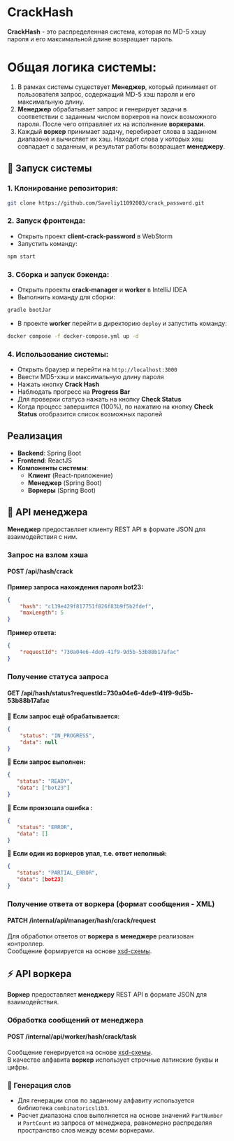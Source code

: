 # CrackHash

**CrackHash** - это распределенная система, которая по MD-5 хэшу пароля и его максимальной длине возвращает пароль.

# Общая логика системы:
1. В рамках системы существует **Менеджер**, который принимает от пользователя запрос, содержащий MD-5 хэш пароля и его максимальную длину.
2. **Менеджер** обрабатывает запрос и генерирует задачи в соответствии с заданным числом воркеров на поиск возможного пароля. После чего отправляет их на исполнение **воркерами**. 
3. Каждый **воркер** принимает задачу, перебирает слова в заданном диапазоне и вычисляет их хэш. Находит слова у которых хеш совпадает с заданным, и результат работы возвращает **менеджеру**.

## 🚀 Запуск системы

### 1. Клонирование репозитория:
```sh
git clone https://github.com/Saveliy11092003/crack_password.git
```

### 2. Запуск фронтенда:
- Открыть проект **client-crack-password** в WebStorm
- Запустить команду:
```sh
npm start
```

### 3. Сборка и запуск бэкенда:
- Открыть проекты **crack-manager** и **worker** в IntelliJ IDEA
- Выполнить команду для сборки:
```sh
gradle bootJar
```
- В проекте **worker** перейти в директорию `deploy` и запустить команду:
```sh
docker compose -f docker-compose.yml up -d
```

### 4. Использование системы:
- Открыть браузер и перейти на `http://localhost:3000`
- Ввести MD5-хэш и максимальную длину пароля
- Нажать кнопку **Crack Hash**
- Наблюдать прогресс на **Progress Bar**
- Для проверки статуса нажать на кнопку **Check Status**
- Когда процесс завершится (100%), по нажатию на кнопку **Check Status** отобразится список возможных паролей

## Реализация
- **Backend**: Spring Boot
- **Frontend**: ReactJS
- **Компоненты системы**:
  - **Клиент** (React-приложение)
  - **Менеджер** (Spring Boot)
  - **Воркеры** (Spring Boot)

 ## 📡 API менеджера
 **Менеджер** предоставляет клиенту REST API в формате JSON для взаимодействия с ним.

### Запрос на взлом хэша
#### **POST /api/hash/crack**
**Пример запроса нахождения пароля bot23:**
```json
{
    "hash": "c139e429f817751f826f83b9f5b2fdef",
    "maxLength": 5
}
```
**Пример ответа:**
```json
{
    "requestId": "730a04e6-4de9-41f9-9d5b-53b88b17afac"
}
```

### Получение статуса запроса
#### **GET /api/hash/status?requestId=730a04e6-4de9-41f9-9d5b-53b88b17afac**

🔹 **Если запрос ещё обрабатывается:**
```json
{
    "status": "IN_PROGRESS",
    "data": null
}
```

🔹 **Если запрос выполнен:**
```json
{
   "status": "READY",
   "data": ["bot23"]
}
```

🔹 **Если произошла ошибка :**
```json
{
   "status": "ERROR",
   "data": []
}
```

🔹 **Если один из воркеров упал, т.е. ответ неполный:**
```json
{
   "status": "PARTIAL_ERROR",
   "data": [bot23]
}
```

### Получение ответа от воркера (формат сообщения - XML)
#### **PATCH** /internal/api/manager/hash/crack/request  
Для обработки ответов от **воркера** в **менеджере** реализован контроллер.  
Сообщение формируется на основе [xsd-схемы](https://drive.google.com/file/d/14tliqQQCTxg0HwrdPyxVQjVQYMC0o8zl/view).  

## ⚡ API воркера  
**Воркер** предоставляет **менеджеру** REST API в формате JSON для взаимодействия.  

### Обработка сообщений от менеджера  

#### **POST** /internal/api/worker/hash/crack/task  
Сообщение генерируется на основе [xsd-схемы](https://drive.google.com/file/d/1tC1Ji5YNzedfVET9jR5GrcNez4ipaaNk/view).  
В качестве алфавита **воркер** использует строчные латинские буквы и цифры.   

### 🔢 Генерация слов  
- Для генерации слов по заданному алфавиту используется библиотека `combinatoricslib3`.  
- Расчет диапазона слов выполняется на основе значений `PartNumber` и `PartCount` из запроса от менеджера, равномерно распределяя пространство слов между всеми воркерами.  
